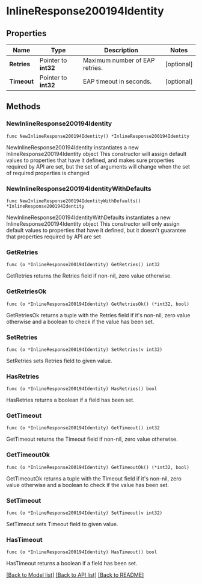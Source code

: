 # InlineResponse200194Identity

## Properties

Name | Type | Description | Notes
------------ | ------------- | ------------- | -------------
**Retries** | Pointer to **int32** | Maximum number of EAP retries. | [optional] 
**Timeout** | Pointer to **int32** | EAP timeout in seconds. | [optional] 

## Methods

### NewInlineResponse200194Identity

`func NewInlineResponse200194Identity() *InlineResponse200194Identity`

NewInlineResponse200194Identity instantiates a new InlineResponse200194Identity object
This constructor will assign default values to properties that have it defined,
and makes sure properties required by API are set, but the set of arguments
will change when the set of required properties is changed

### NewInlineResponse200194IdentityWithDefaults

`func NewInlineResponse200194IdentityWithDefaults() *InlineResponse200194Identity`

NewInlineResponse200194IdentityWithDefaults instantiates a new InlineResponse200194Identity object
This constructor will only assign default values to properties that have it defined,
but it doesn't guarantee that properties required by API are set

### GetRetries

`func (o *InlineResponse200194Identity) GetRetries() int32`

GetRetries returns the Retries field if non-nil, zero value otherwise.

### GetRetriesOk

`func (o *InlineResponse200194Identity) GetRetriesOk() (*int32, bool)`

GetRetriesOk returns a tuple with the Retries field if it's non-nil, zero value otherwise
and a boolean to check if the value has been set.

### SetRetries

`func (o *InlineResponse200194Identity) SetRetries(v int32)`

SetRetries sets Retries field to given value.

### HasRetries

`func (o *InlineResponse200194Identity) HasRetries() bool`

HasRetries returns a boolean if a field has been set.

### GetTimeout

`func (o *InlineResponse200194Identity) GetTimeout() int32`

GetTimeout returns the Timeout field if non-nil, zero value otherwise.

### GetTimeoutOk

`func (o *InlineResponse200194Identity) GetTimeoutOk() (*int32, bool)`

GetTimeoutOk returns a tuple with the Timeout field if it's non-nil, zero value otherwise
and a boolean to check if the value has been set.

### SetTimeout

`func (o *InlineResponse200194Identity) SetTimeout(v int32)`

SetTimeout sets Timeout field to given value.

### HasTimeout

`func (o *InlineResponse200194Identity) HasTimeout() bool`

HasTimeout returns a boolean if a field has been set.


[[Back to Model list]](../README.md#documentation-for-models) [[Back to API list]](../README.md#documentation-for-api-endpoints) [[Back to README]](../README.md)


